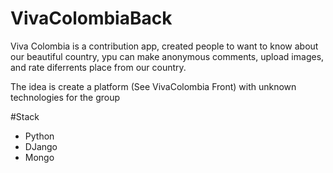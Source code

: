# VivaColombiaBack

Viva Colombia is a contribution app, created people to want to know about our beautiful country, ypu can make anonymous comments, upload images, and rate diferrents place from our country.

The idea is create a platform (See VivaColombia Front) with unknown technologies for the group

#Stack
 - Python
 - DJango
 - Mongo

